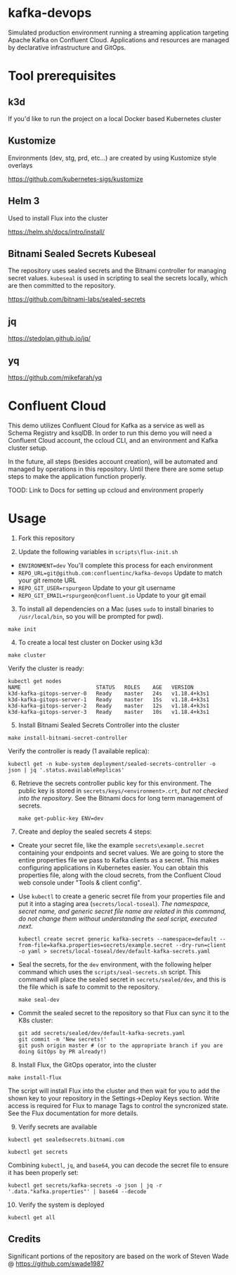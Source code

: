 # kafka-devops

Simulated production environment running a streaming application targeting Apache Kafka on Confluent Cloud.
Applications and resources are managed by declarative infrastructure and GitOps.

# Tool prerequisites

## k3d
If you'd like to run the project on a local Docker based Kubernetes cluster

## Kustomize
Environments (dev, stg, prd, etc...) are created by using Kustomize style overlays

https://github.com/kubernetes-sigs/kustomize

## Helm 3
Used to install Flux into the cluster

https://helm.sh/docs/intro/install/

## Bitnami Sealed Secrets Kubeseal
The repository uses sealed secrets and the Bitnami controller for managing secret values. `kubeseal` is used in scripting to seal the secrets locally, which are then committed to the repository.

https://github.com/bitnami-labs/sealed-secrets

## jq
https://stedolan.github.io/jq/

## yq
https://github.com/mikefarah/yq

# Confluent Cloud

This demo utilizes Confluent Cloud for Kafka as a service as well as Schema Registry and ksqlDB. In order to run this demo you will need a Confluent Cloud account, the ccloud CLI, and an environment and Kafka cluster setup. 

In the future, all steps (besides account creation), will be automated and managed by operations in this repository. Until there there are some setup steps to make the application function properly.

TOOD: Link to Docs for setting up ccloud and environment properly

# Usage 

1.  Fork this repository

2.  Update the following variables in `scripts\flux-init.sh`

  * `ENVIRONMENT=dev` You'll complete this process for each environment
  * `REPO_URL=git@github.com:confluentinc/kafka-devops` Update to match your git remote URL
  * `REPO_GIT_USER=rspurgeon` Update to your git username
  * `REPO_GIT_EMAIL=rspurgeon@confluent.io` Update to your git email

3.  To install all dependencies on a Mac (uses `sudo` to install binaries to `/usr/local/bin`, so you will be prompted for pwd).

  ```
  make init
  ```

4. To create a local test cluster on Docker using k3d

  ```
  make cluster
  ```

  Verify the cluster is ready:
  ```
  kubectl get nodes
  NAME                        STATUS   ROLES    AGE   VERSION
  k3d-kafka-gitops-server-0   Ready    master   24s   v1.18.4+k3s1
  k3d-kafka-gitops-server-1   Ready    master   15s   v1.18.4+k3s1
  k3d-kafka-gitops-server-2   Ready    master   12s   v1.18.4+k3s1
  k3d-kafka-gitops-server-3   Ready    master   10s   v1.18.4+k3s1 
  ```

5. Install Bitnami Sealed Secrets Controller into the cluster

  ```
  make install-bitnami-secret-controller
  ```
  
  Verify the controller is ready (1 available replica):

  ```
  kubectl get -n kube-system deployment/sealed-secrets-controller -o json | jq '.status.availableReplicas'
  ```

6. Retrieve the secrets controller public key for this environment. The public key is stored in `secrets/keys/<environment>.crt`, _but not checked into the repository_.  See the Bitnami docs for long term management of secrets.

   `make get-public-key ENV=dev`

7. Create and deploy the sealed secrets 4 steps:

  * Create your secret file, like the example `secrets\example.secret` containing your endpoints and secret values. We are going to store the entire properties file we pass to Kafka clients as a secret. This makes configuring applications in Kubernetes easier. You can obtain this properties file, along with the cloud secrets, from the Confluent Cloud web console under "Tools & client config".
  
  * Use `kubectl` to create a generic secret file from your properties file and put it into a staging area (`secrets/local-toseal`). _The namespace, secret name, and generic secret file name are related in this command, do not change them without understanding the seal script, executed next_.

    `kubectl create secret generic kafka-secrets --namespace=default --from-file=kafka.properties=secrets/example.secret --dry-run=client -o yaml > secrets/local-toseal/dev/default-kafka-secrets.yaml`

  * Seal the secrets, for the `dev` environment, with the following helper command which uses the `scripts/seal-secrets.sh` script. This command will place the sealed secret in `secrets/sealed/dev`, and this is the file which is safe to commit to the repository.

    `make seal-dev`

  * Commit the sealed secret to the repository so that Flux can sync it to the K8s cluster:

    ```
    git add secrets/sealed/dev/default-kafka-secrets.yaml
    git commit -m 'New secrets!'
    git push origin master # (or to the appropriate branch if you are doing GitOps by PR already!)
    ```

8. Install Flux, the GitOps operator, into the cluster

  `make install-flux`

  The script will install Flux into the cluster and then wait for you to add the shown key to your repository in the Settings->Deploy Keys section. Write access is required for Flux to manage Tags to control the syncronized state.  See the Flux documentation for more details.

9. Verify secrets are available

  `kubectl get sealedsecrets.bitnami.com`

  `kubectl get secrets`

  Combining `kubectl`, `jq`, and `base64`, you can decode the secret file to ensure it has been properly set:

  `kubectl get secrets/kafka-secrets -o json | jq -r '.data."kafka.properties"' | base64 --decode`

10. Verify the system is deployed

   `kubectl get all`

## Credits
Significant portions of the repository are based on the work of Steven Wade @ https://github.com/swade1987

